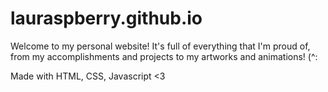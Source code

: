# lauraspberry.github.io

Welcome to my personal website! It's full of everything that I'm proud of, from my accomplishments and projects to my artworks and animations! (^:

Made with HTML, CSS, Javascript <3
